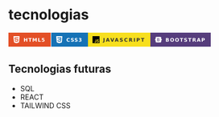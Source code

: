 # tecnologias

![HTML](img/html.png)![HTML](img/css.png)![HTML](img/javascript.png)![HTML](img/bootstrap.png)

## Tecnologias futuras
- SQL
- REACT
- TAILWIND CSS